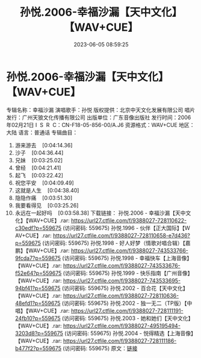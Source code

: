 ﻿---
title: 孙悦.2006-幸福沙漏【天中文化】【WAV+CUE】
date: 2023-06-05 08:59:25
categories: WAV车载音乐、镜像
tags: 华语中文
---
# 孙悦.2006-幸福沙漏【天中文化】【WAV+CUE】

专辑名称：幸福沙漏
演唱歌手：孙悦
版权提供：北京中天文化发展有限公司
唱片发行：广州天狼文化传播有限公司
出版单位：广东音像出版社
发行时间：2006年02月21日
I  S  R  C：CN-F18-05-856-00/A.J6
资源格式：WAV+CUE
地区：大陆
语言：普通话
专辑曲目：
01. 游来游去    [0:04:14.36]
02. 沙子    [0:04:36.44]
03. 兄妹    [0:03:25.02]
04. 曾经    [0:04:21.41]
05. 起飞    [0:03:22.42]
06. 祝您平安    [0:04:09.49]
07. 这就是人生    [0:04:38.40]
08. 隐隐作痛    [0:03:51.30]
09. 我要看得见    [0:03:25.26]
10. 永远在一起好吗    [0:03:58.38]
下载链接：
孙悦.2006 - 幸福沙漏【天中文化】【WAV+CUE】.rar: https://url27.ctfile.com/f/9388027-728110622-c30edf?p=559675
(访问密码: 559675)
孙悦.1996 - 伙伴【正大国际】【ＷAV+CUE】.rar: https://url27.ctfile.com/f/9388027-728110658-e7d436?p=559675
(访问密码: 559675)
孙悦.1998 - 好人好梦（情歌对唱合辑）【嘉鹏】【WAV+CUE】.rar: https://url27.ctfile.com/f/9388027-743533766-9fcda7?p=559675
(访问密码: 559675)
孙悦.1998 - 幸福快车【上海音像】【WAV+CUE】.rar: https://url27.ctfile.com/f/9388027-743533676-f52e64?p=559675
(访问密码: 559675)
孙悦.1999 - 快乐指南【广州音像】【WAV+CUE】.rar: https://url27.ctfile.com/f/9388027-743533695-94bf41?p=559675
(访问密码: 559675)
孙悦.2002 - 百合花【天中文化】【WAV+CUE】.rar: https://url27.ctfile.com/f/9388027-728110636-48efd1?p=559675
(访问密码: 559675)
孙悦.2002 - 独一无二（TP版）【中唱】【WAV+CUE】.rar: https://url27.ctfile.com/f/9388027-728111191-24fb10?p=559675
(访问密码: 559675)
孙悦.2003 - 她和她们【天中文化】【WAV+CUE】.rar: https://url27.ctfile.com/f/9388027-495195494-3203d8?p=559675
(访问密码: 559675)
孙悦.2004 - 悦得精选【上海音像】【WAV+CUE】.rar: https://url27.ctfile.com/f/9388027-728111186-b477f2?p=559675
(访问密码: 559675)
原文：[链接](https://blog.sina.com.cn/s/blog_1647c7e7601031275.html)